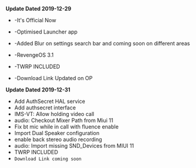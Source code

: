 **Update Dated 2019-12-29**

 - -It's Official Now

  

 - -Optimised Launcher app

 

 - -Added Blur on settings search bar and coming soon on different areas

 

 - -RevengeOS 3.1
 - -TWRP INCLUDED
 - -Download Link Updated on OP


**Update Dated 2019-12-31** 
- Add AuthSecret HAL service
 - Add authsecret interface
 - IMS-VT: Allow holding video call 
 - audio: Checkout Mixer Path from Miui 11
 - Fix bt mic while in call with fluence enable
 - Import Dual Speaker configuration
 - enable back stereo audio recording
 - audio: Import missing SND_Devices from MIUI 11
 - TWRP INCLUDED
 - `Download Link coming soon`
